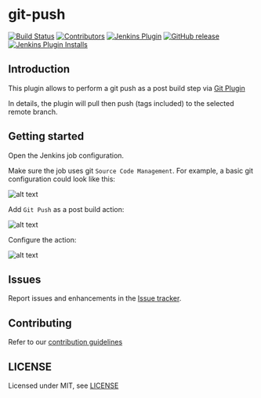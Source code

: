 # git-push

[![Build Status](https://ci.jenkins.io/job/Plugins/job/git-push-plugin/job/master/badge/icon)](https://ci.jenkins.io/job/Plugins/job/git-push-plugin/job/master/)
[![Contributors](https://img.shields.io/github/contributors/jenkinsci/git-push-plugin.svg)](https://github.com/jenkinsci/git-push-plugin/graphs/contributors)
[![Jenkins Plugin](https://img.shields.io/jenkins/plugin/v/git-push.svg)](https://plugins.jenkins.io/git-push)
[![GitHub release](https://img.shields.io/github/release/jenkinsci/git-push-plugin.svg?label=changelog)](https://github.com/jenkinsci/git-push-plugin/releases/latest)
[![Jenkins Plugin Installs](https://img.shields.io/jenkins/plugin/i/git-push.svg?color=blue)](https://plugins.jenkins.io/git-push)

## Introduction

This plugin allows to perform a git push as a post build step via [Git Plugin](https://plugins.jenkins.io/git)

In details, the plugin will pull then push (tags included) to the selected remote branch.

## Getting started

Open the Jenkins job configuration.

Make sure the job uses git `Source Code Management`.
For example, a basic git configuration could look like this:

![alt text](doc/git-plugin-configuration.png "Git configuration")


Add `Git Push` as a post build action:

![alt text](doc/add-post-build-action.png "Add the post build action")

Configure the action:

![alt text](doc/configure-action.png "Configure the action")

## Issues

Report issues and enhancements in the [Issue tracker](https://github.com/jenkinsci/git-push-plugin/issues).

## Contributing

Refer to our [contribution guidelines](https://github.com/jenkinsci/.github/blob/master/CONTRIBUTING.md)

## LICENSE

Licensed under MIT, see [LICENSE](LICENSE.md)

